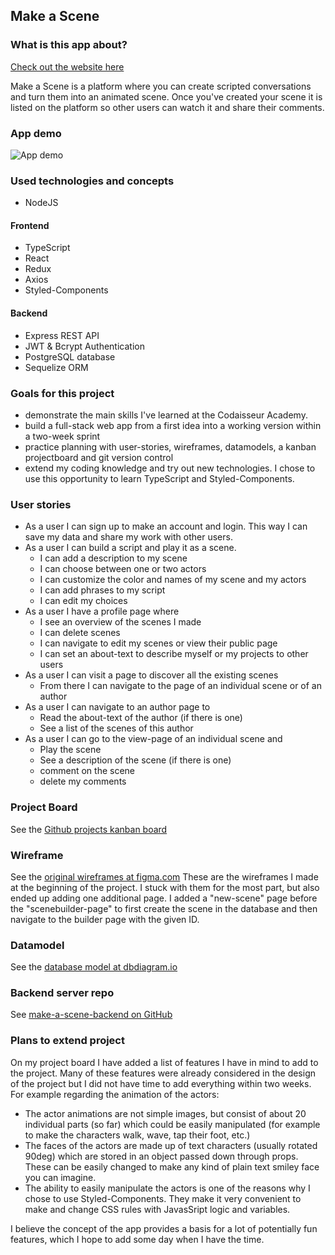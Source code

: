 ## Make a Scene

### What is this app about?

[Check out the website here](https://make-a-scene.netlify.app/)

Make a Scene is a platform where you can create scripted conversations and turn them into an animated scene. Once you've created your scene it is listed on the platform so other users can watch it and share their comments. 

### App demo

![App demo](https://github.com/TdWa/make-a-scene-frontend/blob/development/readme-assets/Make%20a%20Scene%20demo.gif)

### Used technologies and concepts

- NodeJS

#### Frontend
- TypeScript
- React
- Redux
- Axios
- Styled-Components

#### Backend
- Express REST API
- JWT & Bcrypt Authentication
- PostgreSQL database
- Sequelize ORM

### Goals for this project

- demonstrate the main skills I've learned at the Codaisseur Academy. 
- build a full-stack web app from a first idea into a working version within a two-week sprint
- practice planning with user-stories, wireframes, datamodels, a kanban projectboard and git version control
- extend my coding knowledge and try out new technologies. I chose to use this opportunity to learn TypeScript and Styled-Components. 

### User stories

- As a user I can sign up to make an account and login. This way I can save my data and share my work with other users.
- As a user I can build a script and play it as a scene.
  - I can add a description to my scene
  - I can choose between one or two actors
  - I can customize the color and names of my scene and my actors
  - I can add phrases to my script
  - I can edit my choices
 - As a user I have a profile page where
   - I see an overview of the scenes I made
   - I can delete scenes
   - I can navigate to edit my scenes or view their public page
   - I can set an about-text to describe myself or my projects to other users
 - As a user I can visit a page to discover all the existing scenes
   - From there I can navigate to the page of an individual scene or of an author
 - As a user I can navigate to an author page to
    - Read the about-text of the author (if there is one)
    - See a list of the scenes of this author
  - As a user I can go to the view-page of an individual scene and
    - Play the scene
    - See a description of the scene (if there is one)
    - comment on the scene
    - delete my comments
   
### Project Board

See the [Github projects kanban board](https://github.com/TdWa/make-a-scene-frontend/projects/1)
 
### Wireframe

See the [original wireframes at figma.com](https://www.figma.com/file/OqPtvtb1gbiiSsMcDMCJrv/Make-a-Scene?node-id=0%3A1)
These are the wireframes I made at the beginning of the project. I stuck with them for the most part, but also ended up adding one additional page.
I added a "new-scene" page before the "scenebuilder-page" to first create the scene in the database and then navigate to the builder page with the given ID.

### Datamodel

See the [database model at dbdiagram.io](https://dbdiagram.io/d/5fbbc5eb3a78976d7b7d10ac)

### Backend server repo

See [make-a-scene-backend on GitHub](https://github.com/TdWa/make-a-scene-backend)

### Plans to extend project

On my project board I have added a list of features I have in mind to add to the project. Many of these features were already considered in the design of the project but I did not have time to add everything within two weeks. For example regarding the animation of the actors:

- The actor animations are not simple images, but consist of about 20 individual parts (so far) which could be easily manipulated (for example to make the characters walk, wave, tap their foot, etc.) 
- The faces of the actors are made up of text characters (usually rotated 90deg) which are stored in an object passed down through props. These can be easily changed to make any kind of plain text smiley face you can imagine.
- The ability to easily manipulate the actors is one of the reasons why I chose to use Styled-Components. They make it very convenient to make and change CSS rules with JavasSript logic and variables.

I believe the concept of the app provides a basis for a lot of potentially fun features, which I hope to add some day when I have the time.
